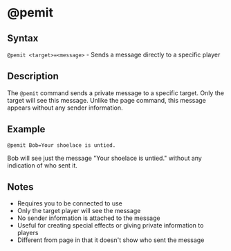 # @pemit

## Syntax

`@pemit <target>=<message>` - Sends a message directly to a specific player

## Description

The `@pemit` command sends a private message to a specific target. Only the
target will see this message. Unlike the page command, this message appears
without any sender information.

## Example

```
@pemit Bob=Your shoelace is untied.
```

Bob will see just the message "Your shoelace is untied." without any indication
of who sent it.

## Notes

- Requires you to be connected to use
- Only the target player will see the message
- No sender information is attached to the message
- Useful for creating special effects or giving private information to players
- Different from page in that it doesn't show who sent the message
